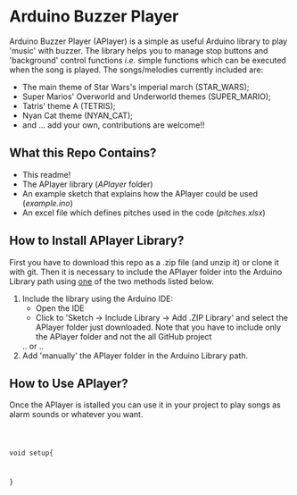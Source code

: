 # Arduino Buzzer Player

Arduino Buzzer Player (APlayer) is a simple as useful Arduino library to play 'music' with buzzer. The library helps you to manage stop buttons and 'background' control functions <i>i.e.</i> simple functions which can be executed when the song is played. The songs/melodies currently included are: 
<ul>
  <li>The main theme of Star Wars's imperial march (STAR_WARS);</li>
  <li>Super Marios' Overworld and Underworld themes (SUPER_MARIO); </li>
  <li>Tatris' theme A (TETRIS);</li>
  <li>Nyan Cat theme (NYAN_CAT);</li>
  <li>and ... add your own, contributions are welcome!!
</ul>

## What this Repo Contains?

<ul>
<li>This readme!</li>
<li>The APlayer library (<i>APlayer</i> folder)</li>
<li>An example sketch that explains how the APlayer could be used (<i>example.ino</i>)</li>
<li>An excel file which defines pitches used in the code (<i>pitches.xlsx</i>)</li>
</ul>

## How to Install APlayer Library? 

First you have to download this repo as a .zip file (and unzip it) or clone it with git. Then it is necessary to include the APlayer folder into the Arduino Library path using <u>one</u> of the two methods listed below.
<ol>
  <li>Include the library using the Arduino IDE:
    <ul>
      <li>Open the IDE</li>
      <li>Click to 'Sketch -> Include Library -> Add .ZIP Library' and select the APlayer folder just downloaded. Note that you have to include only the APlayer folder and not the all GitHub project</li>  
     </ul>
  </li>
  .. or ..
  <li> Add 'manually' the APlayer folder in the Arduino Library path.</li>
</ol> 

## How to Use APlayer? 

Once the APlayer is istalled you can use it in your project to play songs as alarm sounds or whatever you want. 

<code>

void setup{
  
}

</code>
